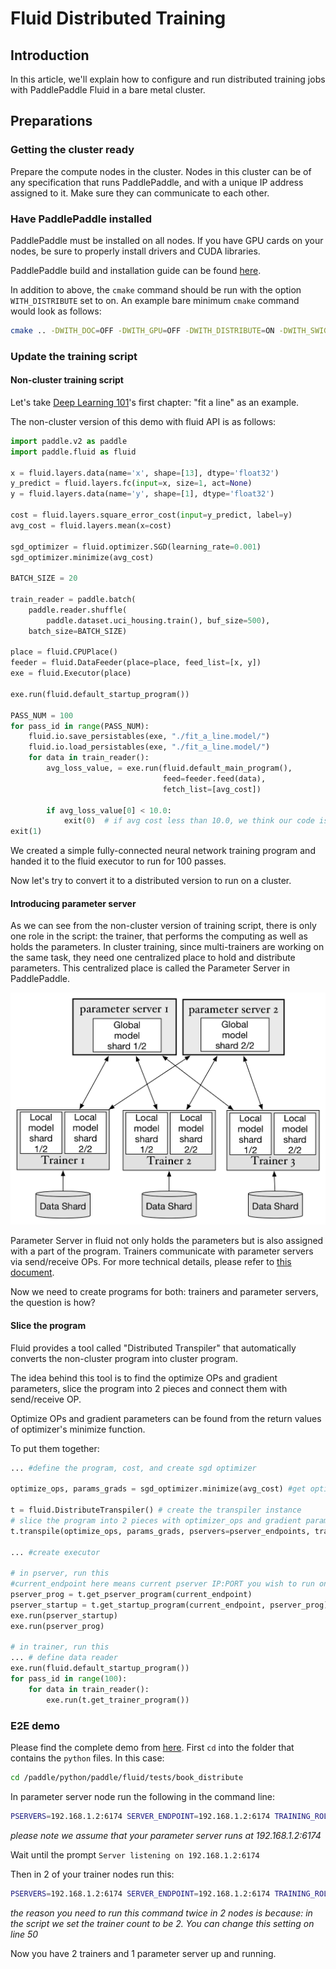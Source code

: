 # Fluid Distributed Training

## Introduction

In this article, we'll explain how to configure and run distributed training jobs with PaddlePaddle Fluid in a bare metal cluster.

## Preparations

### Getting the cluster ready

Prepare the compute nodes in the cluster. Nodes in this cluster can be of any specification that runs PaddlePaddle, and with a unique IP address assigned to it. Make sure they can communicate to each other.

### Have PaddlePaddle installed

PaddlePaddle must be installed on all nodes. If you have GPU cards on your nodes, be sure to properly install drivers and CUDA libraries.

PaddlePaddle build and installation guide can be found  [here](http://www.paddlepaddle.org/docs/develop/documentation/en/getstarted/build_and_install/index_en.html).

In addition to above, the `cmake` command should be run with the option `WITH_DISTRIBUTE` set to on. An example bare minimum `cmake` command would look as follows:

``` bash
cmake .. -DWITH_DOC=OFF -DWITH_GPU=OFF -DWITH_DISTRIBUTE=ON -DWITH_SWIG_PY=ON -DWITH_PYTHON=ON
```

### Update the training script

#### Non-cluster training script

Let's take [Deep Learning 101](http://www.paddlepaddle.org/docs/develop/book/01.fit_a_line/index.html)'s first chapter: "fit a line" as an example.

The non-cluster version of this demo with fluid API is as follows:

``` python
import paddle.v2 as paddle
import paddle.fluid as fluid

x = fluid.layers.data(name='x', shape=[13], dtype='float32')
y_predict = fluid.layers.fc(input=x, size=1, act=None)
y = fluid.layers.data(name='y', shape=[1], dtype='float32')

cost = fluid.layers.square_error_cost(input=y_predict, label=y)
avg_cost = fluid.layers.mean(x=cost)

sgd_optimizer = fluid.optimizer.SGD(learning_rate=0.001)
sgd_optimizer.minimize(avg_cost)

BATCH_SIZE = 20

train_reader = paddle.batch(
    paddle.reader.shuffle(
        paddle.dataset.uci_housing.train(), buf_size=500),
    batch_size=BATCH_SIZE)

place = fluid.CPUPlace()
feeder = fluid.DataFeeder(place=place, feed_list=[x, y])
exe = fluid.Executor(place)

exe.run(fluid.default_startup_program())

PASS_NUM = 100
for pass_id in range(PASS_NUM):
    fluid.io.save_persistables(exe, "./fit_a_line.model/")
    fluid.io.load_persistables(exe, "./fit_a_line.model/")
    for data in train_reader():
        avg_loss_value, = exe.run(fluid.default_main_program(),
                                  feed=feeder.feed(data),
                                  fetch_list=[avg_cost])

        if avg_loss_value[0] < 10.0:
            exit(0)  # if avg cost less than 10.0, we think our code is good.
exit(1)
```

We created a simple fully-connected neural network training program and handed it to the fluid executor to run for 100 passes.

Now let's try to convert it to a distributed version to run on a cluster.

#### Introducing parameter server

As we can see from the non-cluster version of training script, there is only one role in the script: the trainer, that performs the computing as well as holds the parameters. In cluster training, since multi-trainers are working on the same task, they need one centralized place to hold and distribute parameters. This centralized place is called the Parameter Server in PaddlePaddle.

![parameter server architecture](src/trainer.png)

Parameter Server in fluid not only holds the parameters but is also assigned with a part of the program. Trainers communicate with parameter servers via send/receive OPs. For more technical details, please refer to  [this document](https://github.com/PaddlePaddle/Paddle/blob/develop/doc/design/dist_refactor/distributed_architecture.md).

Now we need to create programs for both: trainers and parameter servers, the question is how?

#### Slice the program

Fluid provides a tool called "Distributed Transpiler" that automatically converts the non-cluster program into cluster program.

The idea behind this tool is to find the optimize OPs and gradient parameters, slice the program into 2 pieces and connect them with send/receive OP.

Optimize OPs and gradient parameters can be found from the return values of optimizer's minimize function.

To put them together:

``` python
... #define the program, cost, and create sgd optimizer

optimize_ops, params_grads = sgd_optimizer.minimize(avg_cost) #get optimize OPs and gradient parameters

t = fluid.DistributeTranspiler() # create the transpiler instance
# slice the program into 2 pieces with optimizer_ops and gradient parameters list, as well as pserver_endpoints, which is a comma separated list of [IP:PORT] and number of trainers
t.transpile(optimize_ops, params_grads, pservers=pserver_endpoints, trainers=2)

... #create executor

# in pserver, run this
#current_endpoint here means current pserver IP:PORT you wish to run on
pserver_prog = t.get_pserver_program(current_endpoint)
pserver_startup = t.get_startup_program(current_endpoint, pserver_prog)
exe.run(pserver_startup)
exe.run(pserver_prog)

# in trainer, run this
... # define data reader
exe.run(fluid.default_startup_program())
for pass_id in range(100):
    for data in train_reader():
        exe.run(t.get_trainer_program())


```

### E2E demo

Please find the complete demo from [here](https://github.com/PaddlePaddle/Paddle/blob/develop/python/paddle/fluid/tests/book_distribute/notest_dist_fit_a_line.py).
First `cd` into the folder that contains the `python` files. In this case:

```bash
cd /paddle/python/paddle/fluid/tests/book_distribute
```

In parameter server node run the following in the command line:

``` bash
PSERVERS=192.168.1.2:6174 SERVER_ENDPOINT=192.168.1.2:6174 TRAINING_ROLE=PSERVER python notest_dist_fit_a_line.py
```

*please note we assume that your parameter server runs at 192.168.1.2:6174*

Wait until the prompt `Server listening on 192.168.1.2:6174`

Then in 2 of your trainer nodes run this:

``` bash
PSERVERS=192.168.1.2:6174 SERVER_ENDPOINT=192.168.1.2:6174 TRAINING_ROLE=TRAINER python notest_dist_fit_a_line.py
```

*the reason you need to run this command twice in 2 nodes is because: in the script we set the trainer count to be 2. You can change this setting on line 50*

Now you have 2 trainers and 1 parameter server up and running.
